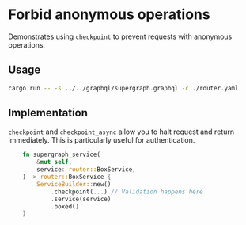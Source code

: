 # Forbid anonymous operations

Demonstrates using `checkpoint` to prevent requests with anonymous operations.

## Usage

```bash
cargo run -- -s ../../graphql/supergraph.graphql -c ./router.yaml
```

## Implementation

`checkpoint` and `checkpoint_async` allow you to halt request and return immediately. This is particularly useful for authentication.

```rust
    fn supergraph_service(
        &mut self,
        service: router::BoxService,
    ) -> router::BoxService {
        ServiceBuilder::new()
            .checkpoint(...) // Validation happens here
            .service(service)
            .boxed()
    }
```
